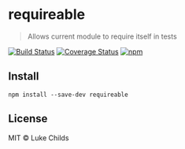 # requireable

> Allows current module to require itself in tests

[![Build Status](https://travis-ci.org/lukechilds/requireable.svg?branch=master)](https://travis-ci.org/lukechilds/requireable)
[![Coverage Status](https://coveralls.io/repos/github/lukechilds/requireable/badge.svg?branch=master)](https://coveralls.io/github/lukechilds/requireable?branch=master)
[![npm](https://img.shields.io/npm/v/requireable.svg)](https://www.npmjs.com/package/requireable)

## Install

```shell
npm install --save-dev requireable
```

## License

MIT © Luke Childs
